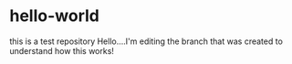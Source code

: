 # hello-world
this is a test repository
Hello....I'm editing the branch that was created to understand how this works!
